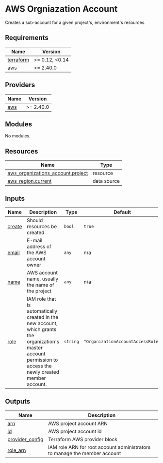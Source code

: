 # AWS Orgniazation Account

Creates a sub-account for a given project's, environment's resources.

<!-- prettier-ignore-start -->
<!-- BEGIN_TF_DOCS -->
## Requirements

| Name | Version |
|------|---------|
| <a name="requirement_terraform"></a> [terraform](#requirement\_terraform) | >= 0.12, <0.14 |
| <a name="requirement_aws"></a> [aws](#requirement\_aws) | >= 2.40.0 |

## Providers

| Name | Version |
|------|---------|
| <a name="provider_aws"></a> [aws](#provider\_aws) | >= 2.40.0 |

## Modules

No modules.

## Resources

| Name | Type |
|------|------|
| [aws_organizations_account.project](https://registry.terraform.io/providers/hashicorp/aws/latest/docs/resources/organizations_account) | resource |
| [aws_region.current](https://registry.terraform.io/providers/hashicorp/aws/latest/docs/data-sources/region) | data source |

## Inputs

| Name | Description | Type | Default | Required |
|------|-------------|------|---------|:--------:|
| <a name="input_create"></a> [create](#input\_create) | Should resources be created | `bool` | `true` | no |
| <a name="input_email"></a> [email](#input\_email) | E-mail address of the AWS account owner | `any` | n/a | yes |
| <a name="input_name"></a> [name](#input\_name) | AWS account name, usually the name of the project | `any` | n/a | yes |
| <a name="input_role"></a> [role](#input\_role) | IAM role that is automatically created in the new account, which grants the organization's master account permission to access the newly created member account. | `string` | `"OrganizationAccountAccessRole"` | no |

## Outputs

| Name | Description |
|------|-------------|
| <a name="output_arn"></a> [arn](#output\_arn) | AWS project account ARN |
| <a name="output_id"></a> [id](#output\_id) | AWS project account id |
| <a name="output_provider_config"></a> [provider\_config](#output\_provider\_config) | Terraform AWS provider block |
| <a name="output_role_arn"></a> [role\_arn](#output\_role\_arn) | IAM role ARN for root account administrators to manage the member account |
<!-- END_TF_DOCS -->
<!-- prettier-ignore-end -->
